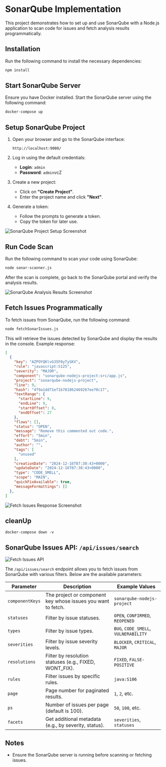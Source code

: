 # SonarQube Implementation

This project demonstrates how to set up and use SonarQube with a Node.js application to scan code for issues and fetch analysis results programmatically.

## Installation

Run the following command to install the necessary dependencies:

```bash
npm install
```

## Start SonarQube Server

Ensure you have Docker installed. Start the SonarQube server using the following command:

```bash
docker-compose up
```

## Setup SonarQube Project

1. Open your browser and go to the SonarQube interface:
   ```
   http://localhost:9000/
   ```

2. Log in using the default credentials:
   - **Login**: `admin`
   - **Password**: `admin`vcZ

3. Create a new project:
   - Click on **"Create Project"**.
   - Enter the project name and click **"Next"**.

4. Generate a token:
   - Follow the prompts to generate a token.
   - Copy the token for later use.

![SonarQube Project Setup Screenshot](https://raw.githubusercontent.com/Amriita/sonarQube-implement/main/static/setup-project.png)

## Run Code Scan

Run the following command to scan your code using SonarQube:

```bash
node sonar-scanner.js
```

After the scan is complete, go back to the SonarQube portal and verify the analysis results.

![SonarQube Analysis Results Screenshot](https://raw.githubusercontent.com/Amriita/sonarQube-implement/main/static/sonarqube-portal.png)

## Fetch Issues Programmatically

To fetch issues from SonarQube, run the following command:

```bash
node fetchSonarIssues.js
```

This will retrieve the issues detected by SonarQube and display the results in the console. Example response:

```json
[
  {
    "key": "AZPOYQKlvG35F0yTySKV",
    "rule": "javascript:S125",
    "severity": "MAJOR",
    "component": "sonarqube-nodejs-project:src/app.js",
    "project": "sonarqube-nodejs-project",
    "line": 9,
    "hash": "4f9a1dd71ef1b781862469267ee70c17",
    "textRange": {
      "startLine": 9,
      "endLine": 9,
      "startOffset": 0,
      "endOffset": 27
    },
    "flows": [],
    "status": "OPEN",
    "message": "Remove this commented out code.",
    "effort": "5min",
    "debt": "5min",
    "author": "",
    "tags": [
      "unused"
    ],
    "creationDate": "2024-12-16T07:30:43+0000",
    "updateDate": "2024-12-16T07:30:43+0000",
    "type": "CODE_SMELL",
    "scope": "MAIN",
    "quickFixAvailable": true,
    "messageFormattings": []
  },
]
```

![Fetch Issues Response Screenshot](https://raw.githubusercontent.com/Amriita/sonarQube-implement/main/static/fetchbug-result.png)

## cleanUp 

```
docker-compose down -v
```

## SonarQube Issues API: `/api/issues/search` 

![Fetch Issues API](https://raw.githubusercontent.com/Amriita/sonarQube-implement/main/static/issue-api.png)


The `/api/issues/search` endpoint allows you to fetch issues from SonarQube with various filters. Below are the available parameters:

| Parameter        | Description                                                              | Example Values                      |
|------------------|--------------------------------------------------------------------------|-------------------------------------|
| `componentKeys`  | The project or component key whose issues you want to fetch.            |`sonarqube-nodejs-project`           |
| `statuses`       | Filter by issue statuses.                                               | `OPEN`, `CONFIRMED`, `REOPENED`     |
| `types`          | Filter by issue types.                                                  | `BUG`, `CODE_SMELL`, `VULNERABILITY`|
| `severities`     | Filter by issue severity levels.                                        | `BLOCKER`, `CRITICAL`, `MAJOR`      |
| `resolutions`    | Filter by resolution statuses (e.g., FIXED, WONT_FIX).                  | `FIXED`, `FALSE-POSITIVE`           |
| `rules`          | Filter issues by specific rules.                                        | `java:S106`                         |
| `page`           | Page number for paginated results.                                      | `1`, `2`, etc.                      |
| `ps`             | Number of issues per page (default is 100).                             | `50`, `100`, etc.                   |
| `facets`         | Get additional metadata (e.g., by severity, status).                    | `severities`, `statuses`            |

## Notes
- Ensure the SonarQube server is running before scanning or fetching issues.
